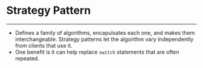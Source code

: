 ﻿# Strategy Pattern
<hr>

- Defines a family of algorithms, encapulsates each one, and makes them interchangeable. Strategy patterns let the algorithm vary independently from clients that use it.
- One benefit is it can help replace `switch` statements that are often repeated.
